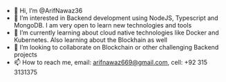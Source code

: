 - 👋 Hi, I’m @ArifNawaz36
- 👀 I’m interested in Backend development using NodeJS, Typescript and MongoDB. I am very open to learn new technologies and tools
- 🌱 I’m currently learning about cloud native technologies like Docker and Kubernetes. Also learning about the Blockhain as well
- 💞️ I’m looking to collaborate on Blockchain or other challenging Backend projects
- 📫 How to reach me, email: arifnawaz669@gmail.com, cell: +92 315 3131375

<!---
ArifNawaz36/ArifNawaz36 is a ✨ special ✨ repository because its `README.md` (this file) appears on your GitHub profile.
You can click the Preview link to take a look at your changes.
--->
